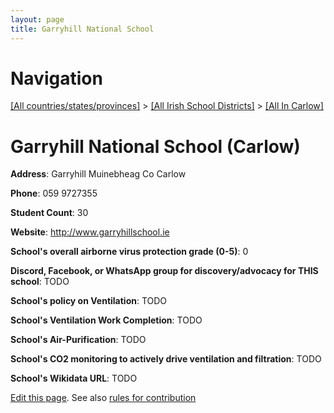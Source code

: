 ```yaml
---
layout: page
title: Garryhill National School
---
```

# Navigation

[[All countries/states/provinces]](../../..) > [[All Irish School Districts]](../..) > [[All In Carlow]](..)

# Garryhill National School (Carlow)

**Address**: Garryhill Muinebheag Co Carlow

**Phone**: 059 9727355

**Student Count**: 30

**Website**: <http://www.garryhillschool.ie>

**School's overall airborne virus protection grade (0-5)**: 0

**Discord, Facebook, or WhatsApp group for discovery/advocacy for THIS school**: TODO

**School's policy on Ventilation**: TODO

**School's Ventilation Work Completion**: TODO

**School's Air-Purification**: TODO

**School's CO2 monitoring to actively drive ventilation and filtration**: TODO

**School's Wikidata URL**: TODO


[Edit this page](https://github.com/ventilate-schools/Ireland/edit/main/./Carlow/Garryhill_National_School.md). See also [rules for contribution](../../../contribution-rules/)